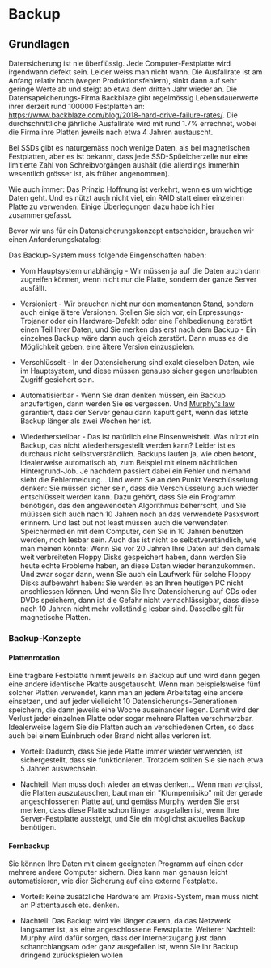 # Backup

##  Grundlagen

Datensicherung ist nie überflüssig. Jede Computer-Festplatte wird irgendwann defekt sein. Leider weiss man nicht wann. Die Ausfallrate ist am Anfang relativ hoch (wegen Produktionsfehlern), sinkt dann auf sehr geringe Werte ab und steigt ab etwa dem dritten Jahr wieder an. Die Datensapeicherungs-Firma Backblaze gibt regelmössig Lebensdauerwerte ihrer derzeit rund 100000 Festplatten an: <https://www.backblaze.com/blog/2018-hard-drive-failure-rates/>. Die durchschnittliche jährliche Ausfallrate wird mit rund 1.7% errechnet, wobei die Firma ihre Platten jeweils nach etwa 4 Jahren austauscht. 

Bei SSDs gibt es naturgemäss noch wenige Daten, als bei magnetischen Festplatten, aber es ist bekannt, dass jede SSD-Spüeicherzelle nur eine limitierte Zahl von Schreibvorgängen aushält (die allerdings immerhin wesentlich grösser ist, als früher angenommen).

Wie auch immer: Das Prinzip Hoffnung ist verkehrt, wenn es um wichtige Daten geht. Und es nützt auch nicht viel, ein RAID statt einer einzelnen Platte zu verwenden. Einige Überlegungen dazu habe ich [hier](http://rgwch.github.io/2015/09/datensicherheit) zusammengefasst.

Bevor wir uns für ein Datensicherungskonzept entscheiden, brauchen wir einen Anforderungskatalog:

Das Backup-System muss folgende Eingenschaften haben:

* Vom Hauptsystem unabhängig - Wir müssen ja auf die Daten auch dann zugreifen können, wenn nicht nur die Platte, sondern der ganze Server ausfällt.

* Versioniert - Wir brauchen nicht nur den momentanen Stand, sondern auch einige ältere Versionen. Stellen Sie sich vor, ein Erpressungs-Trojaner oder ein Hardware-Defeklt oder eine Fehlbedienung zerstört einen Teil Ihrer Daten, und Sie merken das erst nach dem Backup - Ein einzelnes Backup wäre dann auch gleich zerstört. Dann muss es die Möglichkeit geben, eine ältere Version einzuspielen.

* Verschlüsselt - In der Datensicherung sind exakt dieselben Daten, wie im Hauptsystem, und diese müssen genauso sicher gegen unerlaubten Zugriff gesichert sein.

* Automatisierbar - Wenn Sie dran denken müssen, ein Backup anzufertigen, dann werden Sie es vergessen. Und [Murphy's law](https://de.wikipedia.org/wiki/Murphy’s_Law) garantiert, dass der Server genau dann kaputt geht, wenn das letzte  Backup länger als zwei Wochen her ist.

* Wiederherstellbar - Das ist natürlich eine Binsenweisheit. Was nützt ein Backup, das nicht wiederhersgestellt werden kann? Leider ist es durchaus nicht selbstverständlich. Backups laufen ja, wie oben betont, idealerweise automatisch ab, zum Beispiel mit einem nächtlichen Hintergrund-Job. Je nachdem passiert dabei ein Fehler und niemand sieht die Fehlermeldung... Und wenn Sie an den Punkt Verschlüsselung denken: Sie müssen sicher sein, dass die Verschlüsselung auch wieder entschlüsselt werden kann. Dazu gehört, dass Sie ein Programm benötigen, das den angewendeten Algorithmus beherrscht, und Sie müüssen sich auch nach 10 Jahren noch an das verwendete Pasxswort erinnern. Und last but not least müssen auch die verwendeten Speichermedien  mit dem Computer, den Sie in 10 Jahren benutzen werden, noch lesbar sein. Auch das ist nicht so selbstverständlich, wie man meinen könnte: Wenn Sie vor 20 Jahren Ihre Daten auf den damals weit verbreiteten Floppy Disks gespeichert haben, dann werden Sie heute echte Probleme haben, an diese Daten wieder heranzukommen. Und zwar sogar dann, wenn Sie auch ein Laufwerk für solche Floppy Disks aufbewahrt haben: Sie werden es an Ihren heutigen PC nicht anschliessen können. Und wenn Sie Ihre Datensicherung auf CDs oder DVDs speichern, dann ist die Gefahr nicht vernachlässigbar, dass diese nach 10 Jahren nicht mehr vollständig lesbar sind. Dasselbe gilt für magnetische Platten.

### Backup-Konzepte

#### Plattenrotation

Eine tragbare Festplatte nimmt jeweils ein Backup auf und wird dann gegen eine andere identische Pkatte ausgetauscht. Wenn man beispielsweise fünf solcher Platten verwendet, kann man an jedem Arbeitstag eine andere einsetzen, und auf jeder vielleicht 10 Datensicherungs-Generationen speichern, die dann jeweils eine Woche auseinander liegen. Damit wird der Verlust jeder einzelnen Platte oder sogar mehrere Platten verschmerzbar. Idealerweise lagern Sie die Platten auch an verschiedenen Orten, so dass auch bei einem Euinbruch oder Brand nicht alles verloren ist.

* Vorteil: Dadurch, dass Sie jede Platte immer wieder verwenden, ist sichergestellt, dass sie funktionieren. Trotzdem sollten Sie sie nach etwa 5 Jahren auswechseln.

* Nachteil: Man muss doch wieder an etwas denken... Wenn man vergisst, die Platten auszutauschen, baut man ein "Klumpenrisiko" mit der gerade angeschlossenen Platte auf, und gemäss Murphy werden Sie erst merken, dass diese Platte schon länger ausgefallen ist, wenn Ihre Server-Festplatte aussteigt, und Sie ein möglichst aktuelles Backup benötigen.

#### Fernbackup

Sie können Ihre Daten mit einem geeigneten Programm auf einen oder mehrere andere Computer sichern. Dies kann man genausn leicht automatisieren, wie dier Sicherung auf eine externe Festplatte.

* Vorteil: Keine zusätzliche Hardware am Praxis-System, man muss nicht an Plattentausch etc. denken.

* Nachteil: Das Backup wird viel länger dauern, da das Netzwerk langsamer ist, als eine angeschlossene Fewstplatte. Weiterer Nachteil: Murphy wird dafür sorgen, dass der Internetzugang just dann schanrchlangsam oder ganz ausgefallen ist, wenn Sie Ihr Backup dringend zurückspielen wollen

